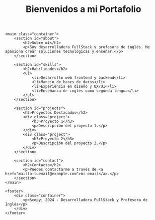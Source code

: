 <!DOCTYPE html>
<html lang="es">
<head>
    <meta charset="UTF-8">
    <meta name="viewport" content="width=device-width, initial-scale=1.0">
    <title>Mi Portfolio</title>
    <link rel="stylesheet" href="styles.css">
</head>
<body>
    <header>
        <div class="container">
            <h1>Bienvenidos a mi Portafolio</h1>
        </div>
    </header>

    <main class="container">
        <section id="about">
            <h2>Sobre mí</h2>
            <p>Soy desarrolladora FullStack y profesora de inglés. Me apasiona crear soluciones tecnológicas y enseñar.</p>
        </section>

        <section id="skills">
            <h2>Habilidades</h2>
            <ul>
                <li>Desarrollo web frontend y backend</li>
                <li>Manejo de bases de datos</li>
                <li>Experiencia en diseño y UX/UI</li>
                <li>Enseñanza de inglés como segunda lengua</li>
            </ul>
        </section>

        <section id="projects">
            <h2>Proyectos Destacados</h2>
            <div class="project">
                <h3>Proyecto 1</h3>
                <p>Descripción del proyecto 1.</p>
            </div>
            <div class="project">
                <h3>Proyecto 2</h3>
                <p>Descripción del proyecto 2.</p>
            </div>
        </section>

        <section id="contact">
            <h2>Contacto</h2>
            <p>Puedes contactarme a través de <a href="mailto:tuemail@example.com">mi email</a>.</p>
        </section>
    </main>

    <footer>
        <div class="container">
            <p>&copy; 2024 - Desarrolladora FullStack y Profesora de Inglés</p>
        </div>
    </footer>
</body>
</html>
